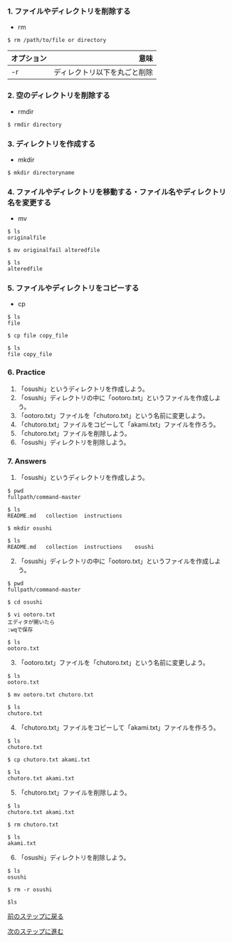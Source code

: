 ### 1. ファイルやディレクトリを削除する
* rm

```
$ rm /path/to/file or directory
```

|オプション|意味|
|:-|-:|
|-r|ディレクトリ以下を丸ごと削除|

### 2. 空のディレクトリを削除する
* rmdir

```
$ rmdir directory
```

### 3. ディレクトリを作成する
* mkdir

```
$ mkdir directoryname
```

### 4. ファイルやディレクトリを移動する・ファイル名やディレクトリ名を変更する
* mv

```
$ ls
originalfile

$ mv originalfail alteredfile

$ ls
alteredfile
```

### 5. ファイルやディレクトリをコピーする
* cp

```
$ ls
file

$ cp file copy_file

$ ls
file copy_file
```

### 6. Practice
1. 「osushi」というディレクトリを作成しよう。
2. 「osushi」ディレクトリの中に「ootoro.txt」というファイルを作成しよう。
3. 「ootoro.txt」ファイルを「chutoro.txt」という名前に変更しよう。
4. 「chutoro.txt」ファイルをコピーして「akami.txt」ファイルを作ろう。
5. 「chutoro.txt」ファイルを削除しよう。
6. 「osushi」ディレクトリを削除しよう。

### 7. Answers
1. 「osushi」というディレクトリを作成しよう。

```
$ pwd
fullpath/command-master

$ ls
README.md	collection	instructions

$ mkdir osushi

$ ls
README.md	collection	instructions	osushi
```

2. 「osushi」ディレクトリの中に「ootoro.txt」というファイルを作成しよう。

```
$ pwd
fullpath/command-master

$ cd osushi

$ vi ootoro.txt
エディタが開いたら
:wqで保存

$ ls
ootoro.txt
```

3. 「ootoro.txt」ファイルを「chutoro.txt」という名前に変更しよう。

```
$ ls
ootoro.txt

$ mv ootoro.txt chutoro.txt

$ ls
chutoro.txt
```

4. 「chutoro.txt」ファイルをコピーして「akami.txt」ファイルを作ろう。

```
$ ls
chutoro.txt

$ cp chutoro.txt akami.txt

$ ls
chutoro.txt akami.txt
```

5. 「chutoro.txt」ファイルを削除しよう。

```
$ ls
chutoro.txt akami.txt

$ rm chutoro.txt

$ ls
akami.txt
```

6. 「osushi」ディレクトリを削除しよう。

```
$ ls
osushi

$ rm -r osushi

$ls

```

[前のステップに戻る](https://github.com/imadashodai/command-master/blob/master/instructions/first_step.md)

[次のステップに進む](#)

